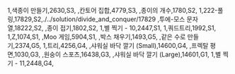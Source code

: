1,색종이 만들기,2630,S3,
,칸토어 집합,4779,S3,
,종이의 개수,1780,S2,
1,222-풀링,17829,S2,./../solution/divide_and_conquer/17829
,투에-모스 문자열,18222,S2,
,종이 접기,1802,S2,
1,별 찍기 - 10,2447,S1,
1,쿼드트리,1992,S1,
1,Z,1074,S1,
,Moo 게임,5904,S1,
,박스 채우기,1493,G5,
,같은 수로 만들기,2374,G5,
1,트리,4256,G4,
,샤워실 바닥 깔기 (Small),14600,G4,
,프렉탈 평면,1030,G3,
,원숭이 스포츠,16438,G3,
,샤워실 바닥 깔기 (Large),14601,G1,
1,별 찍기 - 11,2448,G4,
